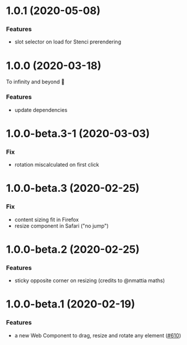 <a name="1.0.1"></a>

# 1.0.1 (2020-05-08)

### Features

- slot selector on load for Stenci prerendering

<a name="1.0.0"></a>

# 1.0.0 (2020-03-18)

To infinity and beyond 🚀

### Features

- update dependencies

<a name="1.0.0-beta.3-1"></a>

# 1.0.0-beta.3-1 (2020-03-03)

### Fix

- rotation miscalculated on first click

<a name="1.0.0-beta.3"></a>

# 1.0.0-beta.3 (2020-02-25)

### Fix

- content sizing fit in Firefox
- resize component in Safari ("no jump")

<a name="1.0.0-beta.2"></a>

# 1.0.0-beta.2 (2020-02-25)

### Features

- sticky opposite corner on resizing (credits to @nmattia maths)

<a name="1.0.0-beta.1"></a>

# 1.0.0-beta.1 (2020-02-19)

### Features

- a new Web Component to drag, resize and rotate any element ([#610](https://github.com/deckgo/deckdeckgo/issues/610))
